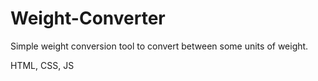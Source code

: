 # Weight-Converter
Simple weight conversion tool to convert between some units of weight.

HTML, CSS, JS
